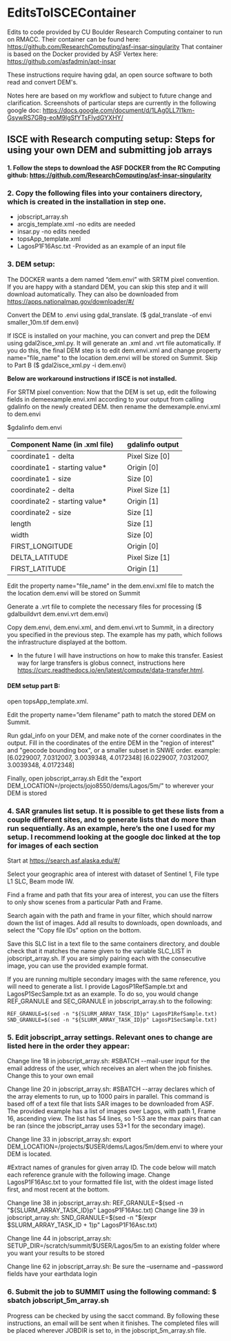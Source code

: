 # EditsToISCEContainer
Edits to code provided by CU Boulder Research Computing container to run on RMACC. Their container can be found here: https://github.com/ResearchComputing/asf-insar-singularity
That container is based on the Docker provided by ASF Vertex here: https://github.com/asfadmin/apt-insar

These instructions require having gdal, an open source software to both read and convert DEM's.

Notes here are based on my workflow and subject to future change and clarification. Screenshots of particular steps are currently in the following google doc: https://docs.google.com/document/d/1LAg0LL7I1km-GsywRS7GRg-eoM9lgSfYTsFIydGYXHY/

## ISCE with Research computing setup: Steps for using your own DEM and submitting job arrays

#### 1. Follow the steps to download the ASF DOCKER from the RC Computing github: https://github.com/ResearchComputing/asf-insar-singularity

### 2. Copy the following files into your containers directory, which is created in the installation in step one. 
* jobscript_array.sh
* arcgis_template.xml -no edits are needed
* insar.py -no edits needed 
* topsApp_template.xml
* LagosP1F16Asc.txt -Provided as an example of an input file

### 3. DEM setup: 
The DOCKER wants a dem named “dem.envi” with SRTM pixel convention. If you are happy with a standard DEM, you can skip this step and it will download automatically. They can also be downloaded from https://apps.nationalmap.gov/downloader/#/ 

Convert the DEM to .envi using gdal_translate.
($ gdal_translate -of envi smaller_10m.tif dem.envi)

If ISCE is installed on your machine, you can convert and prep the DEM using gdal2isce_xml.py. It will generate an .xml and .vrt file automatically. If you do this, the final DEM step is to edit dem.envi.xml and change property name="file_name" to the location dem.envi will be stored on Summit. Skip to Part B
($ gdal2isce_xml.py -i dem.envi)


**Below are workaround instructions if ISCE is not installed.** 

For SRTM pixel convention:
Now that the DEM is set up, edit the following fields in demeexample.envi.xml according to your output from calling gdalinfo on the newly created DEM. then rename the demexample.envi.xml to dem.envi

$gdalinfo dem.envi

Component Name (in .xml file) | | gdalinfo output
--- | --- | --- |
coordinate1 - delta |  | Pixel Size [0]
coordinate1 - starting value* | | Origin [0]
coordinate1 - size | | Size [0]
coordinate2 - delta | | Pixel Size [1]
coordinate2 - starting value* | | Origin [1]
coordinate2 - size| | Size [1]
length | | Size [1]
width | | Size [0]
FIRST_LONGITUDE | | Origin [0]
DELTA_LATITUDE | | Pixel Size [1]
FIRST_LATITUDE | | Origin [1]

Edit the property name="file_name" in the dem.envi.xml file to match the the location dem.envi will be stored on Summit

Generate a .vrt file to complete the necessary files for processing
($ gdalbuildvrt dem.envi.vrt dem.envi)

Copy dem.envi, dem.envi.xml, and dem.envi.vrt to Summit, in a directory you specified in the previous step. The example has my path, which follows the infrastructure displayed at the bottom. 

* In the future I will have instructions on how to make this transfer. Easiest way for large transfers is globus connect, instructions here https://curc.readthedocs.io/en/latest/compute/data-transfer.html. 


#### DEM setup part B: 
open topsApp_template.xml.

Edit the property name=”dem filename” path to match the stored DEM on Summit. 

Run gdal_info on your DEM, and make note of the corner coordinates in the output. Fill in the coordinates of the entire DEM in the "region of interest" and "geocode bounding box", or a smaller subset in SNWE order.
example: 
<property name="region of interest">[6.0229007, 7.0312007, 3.0039348, 4.0172348]</property>
<property name="geocode bounding box">[6.0229007, 7.0312007, 3.0039348, 4.0172348]</property>

Finally, open jobscript_array.sh
Edit the "export DEM_LOCATION=/projects/jojo8550/dems/Lagos/5m/" to wherever your DEM is stored



### 4. SAR granules list setup. It is possible to get these lists from a couple different sites, and to generate lists that do more than run sequentially. As an example, here’s the one I used for my setup. I recommend looking at the google doc linked at the top for images of each section
Start at https://search.asf.alaska.edu/#/ 
	
Select your geographic area of interest with dataset of Sentinel 1, File type L1 SLC, Beam mode IW. 
	

Find a frame and path that fits your area of interest, you can use the filters to only show scenes from a particular Path and Frame. 


Search again with the path and frame in your filter, which should narrow down the list of images. Add all results to downloads, open downloads, and select the “Copy file IDs” option on the bottom. 


Save this SLC list in a text file to the same containers directory, and double check that it matches the name given to the variable SLC_LIST in jobscript_array.sh. If you are simply pairing each with the consecutive image, you can use the provided example format.

If you are running multiple secondary images with the same reference, you will need to generate a list. I provide LagosP1RefSample.txt and LagosP1SecSample.txt as an example. To do so, you would change REF_GRANULE and SEC_GRANULE in jobscript_array.sh to the following:
	
	REF_GRANULE=$(sed -n "${SLURM_ARRAY_TASK_ID}p" LagosP1RefSample.txt)
	SND_GRANULE=$(sed -n "${SLURM_ARRAY_TASK_ID}p" LagosP1SecSample.txt)
	
### 5. Edit jobscript_array settings. Relevant ones to change are listed here in the order they appear:

Change line 18 in jobscript_array.sh: #SBATCH --mail-user input for the email address of the user, which receives an alert when the job finishes. Change this to your own email

Change line 20 in jobscript_array.sh: #SBATCH --array declares which of the array elements to run, up to 1000 pairs in parallel. This command  is based off of a text file that lists SAR images to be downloaded from ASF. The provided example has a list of images over Lagos, with path 1, Frame 16, ascending view. The list has 54 lines, so 1-53 are the max pairs that can be ran (since the jobscript_array uses 53+1 for the secondary image).

Change line 33 in jobscript_array.sh: export DEM_LOCATION=/projects/$USER/dems/Lagos/5m/dem.envi to where your DEM is located. 

#Extract names of granules for given array ID. The code below will match each reference granule with the following image. Change LagosP1F16Asc.txt to your formatted file list, with the oldest image listed first, and most recent at the bottom. 

Change line 38 in jobscript_array.sh: REF_GRANULE=$(sed -n "${SLURM_ARRAY_TASK_ID}p" LagosP1F16Asc.txt)
Change line 39 in jobscript_array.sh: SND_GRANULE=$(sed -n "$(expr $SLURM_ARRAY_TASK_ID + 1)p" LagosP1F16Asc.txt)

Change line 44 in jobscript_array.sh: SETUP_DIR=/scratch/summit/$USER/Lagos/5m to an existing folder where you want your results to be stored

Change line 62 in jobscript_array.sh: Be sure the –username and –password fields have your earthdata login


### 6. Submit the job to SUMMIT using the following command: $ sbatch jobscript_5m_array.sh
Progress can be checked by using the sacct command. By following these instructions, an email will be sent when it finishes. 
The completed files will be placed wherever JOBDIR is set to, in the jobscript_5m_array.sh file.

